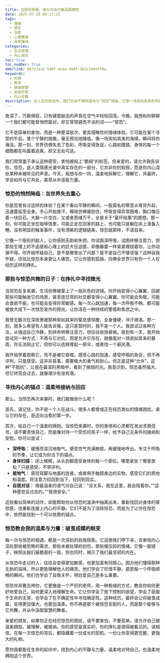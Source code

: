 ```yaml
---
title: 当惊恐来袭，请允许自己被温柔拥抱
date: 2025-07-20 00:17:21
tags:
  - 情绪
  - 成长
  - 治愈
  - 心理健康
  - 自我接纳
categories:
  - 生活感悟
  - 内心成长
toc: true
toc_number: true
abbrlink: 8b7c2a1e-5d6f-4c8a-9e0f-1b2c3d4e5f6a
keywords:
  - 恐惧
  - 焦虑
  - 情绪管理
  - 自我疗愈
  - 内心平静
description: 在人生的旅途中，我们总会不期而遇地与“惊恐”相逢。它像一场突如其来的风暴，席卷我们的内心，留下无助与迷茫。但请相信，每一次惊恐的来袭，都是一次与内心深处对话的机会。这篇文章，想与你一同探索，如何在那些被恐惧笼罩的时刻，找到属于自己的光，学会温柔地拥抱自己，并从中汲取前行的力量。
---
```


夜深了，万籁俱寂，只有键盘敲击的声音在空气中轻轻回荡。今晚，我想和你聊聊一个我们都可能曾悄然面对，却又常常避而不谈的词——“惊恐”。

它不是简单的害怕，而是一种更深层次、更具侵略性的情绪体验。它可能在某个寻常的午后，某个宁静的夜晚，毫无预兆地降临，像一场突如其来的海啸，瞬间将你淹没。那一刻，世界仿佛失去了色彩，呼吸变得急促，心跳如擂鼓，身体的每一个细胞都在叫嚣着逃离，却又无处可逃。

我们常常羞于承认这种感受，害怕被贴上“脆弱”的标签。但亲爱的，请允许我告诉你，惊恐，是人类情感光谱中真实存在的一部分，它并非你的软弱，而是你内心深处某种未被听见的声音。今天，我想与你一同，温柔地拆解它，理解它，并最终，学会如何与它共处，甚至从中汲取力量。

### 惊恐的悄然降临：当世界失去重心

你是否曾有过这样的体验？在某个看似平静的瞬间，一股莫名的寒意从脊背升起，迅速蔓延至全身。手心开始冒汗，喉咙仿佛被扼住，呼吸变得异常困难，胸口像压着一块巨石。大脑一片空白，又或者思绪万千，全是关于“最坏结果”的臆想。那一刻，你可能正坐在咖啡馆里，可能正走在回家的路上，也可能只是躺在床上准备入睡。没有明显的触发事件，没有清晰的逻辑链条，惊恐就那样，不请自来。

它像一个隐形的敌人，让你感到无助和失控。你试图深呼吸，试图转移注意力，但那些生理上的不适感和心理上的巨大压迫感，却像藤蔓一样紧紧缠绕着你，让你动弹不得。你开始怀疑自己，是不是哪里出了问题？是不是自己不够坚强？这种自我怀疑，往往比惊恐本身更让人痛苦。它让你感到孤独，仿佛全世界只有你一个人在经历这样的挣扎。

### 那些与惊恐共舞的日子：在挣扎中寻找微光

当惊恐反复来袭，生活仿佛被蒙上了一层灰色的滤镜。你开始变得小心翼翼，回避那些可能触发它的场景，甚至连日常的社交都变得小心翼翼。你可能会失眠，可能会食欲不振，也可能会变得异常敏感。每一次心跳加速，每一次呼吸不畅，都可能被放大成下一次惊恐发作的预兆，让你活在一种持续的警惕和焦虑之中。

我曾无数次在深夜里被那种突如其来的窒息感惊醒，全身僵硬，冷汗淋漓。那一刻，我多么希望有人能告诉我，这只是暂时的，我不是一个人。我尝试过各种方法，从强迫自己冷静，到拼命转移注意力，但往往收效甚微。直到有一天，我开始尝试另一种方式：不再与它对抗，而是允许它存在。就像面对一场突如其来的暴雨，你无法阻止它，但你可以选择撑起一把伞，或者找一个避风港。

我开始学着观察它，而不是被它吞噬。感受心跳的加速，感受呼吸的急促，但不再评判，只是感受。这并非易事，需要极大的勇气和耐心。但正是这种“允许”，这种“不抵抗”，让我在最深的黑暗中，看到了微弱的光。我意识到，惊恐虽然强大，但它终究会过去，就像潮汐有涨有落。

### 寻找内心的锚点：温柔地接纳与回应

那么，当惊恐再次来袭时，我们能做些什么呢？

首先，请记住，你不是一个人在战斗。很多人都曾或正在经历类似的情绪困扰。承认它的存在，是迈向治愈的第一步。

其次，给自己一个温柔的拥抱。当惊恐来袭时，你的身体和心灵都在发出求救信号。请不要责怪自己，而是像对待一个受伤的孩子一样，给予自己无条件的接纳和安慰。你可以尝试：

*   **深呼吸：** 缓慢而深沉地吸气，感受空气充满肺部，再缓慢地呼出。专注于呼吸的节奏，让它成为你当下的锚点。
*   **身体扫描：** 闭上眼睛，从头到脚感受身体的每一个部位，哪里紧张？哪里放松？只是感受，不带评判。
*   **接地气：** 感受双脚与地面的连接，或者用手触摸身边的实物，感受它们的质地和温度。将注意力拉回到当下，拉回到现实。
*   **自我对话：** 用最温柔的语气对自己说：“没关系，我在这里，我会陪着你。”“这种感觉会过去的。”“我很安全。”

这些看似简单的动作，却能帮助你从惊恐的漩涡中抽离出来，重新找回对身体的掌控感，也重新连接上内心的平静。它们不是为了消除惊恐，而是为了让你在惊恐中，依然能找到一个可以依靠的锚点。

### 惊恐教会我的温柔与力量：破茧成蝶的蜕变

每一次与惊恐的相遇，都是一次深刻的自我探索。它迫使我们停下来，去审视内心深处那些被忽略的需求，那些未被处理的创伤，那些被压抑的情绪。它像一面镜子，映照出我们最脆弱的一面，但也同时，揭示了我们最坚韧的内在。

从惊恐中走过的人，往往会变得更加敏感，也更加富有同情心。因为他们懂得那种无助的滋味，所以更能理解他人的痛苦。他们学会了珍惜平静，感恩每一个呼吸顺畅的瞬间。他们也学会了自我关怀，明白爱自己是多么重要。

惊恐并非要击垮你，它更像是一个严厉的老师，用一种极端的方式，教会你如何更好地爱自己，如何更深入地理解生命。它让你学会了放下控制的欲望，学会了臣服于生命的无常，也学会了在不确定性中寻找确定性。这种经历，最终会让你破茧成蝶，变得更加强大，也更加温柔。你不再是那个被惊恐支配的人，而是那个能够与它共舞，并从中汲取智慧的舞者。

亲爱的朋友，如果你正在经历惊恐的困扰，请不要害怕，不要孤单。请允许自己被温柔拥抱，被理解，被接纳。你的感受是真实的，你的挣扎是值得被看见的。请相信，在每一次惊恐的背后，都隐藏着一份成长的契机，一份让你变得更完整、更强大的礼物。

愿你我都能在生命的起伏中，找到内心的平静与力量，温柔地对待自己，也温柔地拥抱这个世界。